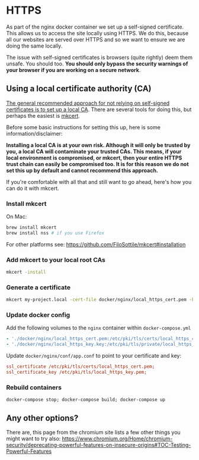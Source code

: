 # HTTPS

As part of the nginx docker container we set up a self-signed certificate. This allows us to access the site locally using HTTPS. We do this, because all our websites are served over HTTPS and so we want to ensure we are doing the same locally.

The issue with self-signed certificates is browsers (quite rightly) deem them unsafe. You should too. **You should only bypass the security warnings of your browser if you are working on a secure network**.

## Using a local certificate authority (CA)

[The general recommended approach for not relying on self-signed certificates is to set up a local CA](https://web.dev/how-to-use-local-https/). There are several tools for doing this, but perhaps the easiest is [mkcert](https://github.com/FiloSottile/mkcert).

Before some basic instructions for setting this up, here is some information/disclaimer:

**Installing a local CA is at your own risk. Although it will only be trusted by you, a local CA will contaminate your trusted CAs. This means, if your local environment is compromised, or mkcert, then your entire HTTPS trust chain can easily be compromised too. It is for this reason we do not set this up by default and cannot recommend this approach.**

If you're comfortable with all that and still want to go ahead, here's how you can do it with mkcert.

### Install mkcert

On Mac:
```bash
brew install mkcert
brew install nss # if you use Firefox
```

For other platforms see: https://github.com/FiloSottile/mkcert#installation

### Add mkcert to your local root CAs

```bash
mkcert -install
```

### Generate a certificate

```bash
mkcert my-project.local -cert-file docker/nginx/local_https_cert.pem -key-file docker/nginx/local_https_key.pem # Change the host accordingly
```

### Update docker config

Add the following volumes to the `nginx` container within `docker-compose.yml`

```yaml
- './docker/nginx/local_https_cert.pem:/etc/pki/tls/certs/local_https_cert.pem:delegated'
- './docker/nginx/local_https_key.key:/etc/pki/tls/private/local_https_key.key:delegated'
```

Update `docker/nginx/conf/app.conf` to point to your certificate and key:

```ini
ssl_certificate /etc/pki/tls/certs/local_https_cert.pem;
ssl_certificate_key /etc/pki/tls/local_https_key.pem;
```

### Rebuild containers

`docker-compose stop; docker-compose build; docker-compose up`

## Any other options?

There are, this page from the chromium site lists a few other things you might want to try also: https://www.chromium.org/Home/chromium-security/deprecating-powerful-features-on-insecure-origins#TOC-Testing-Powerful-Features
